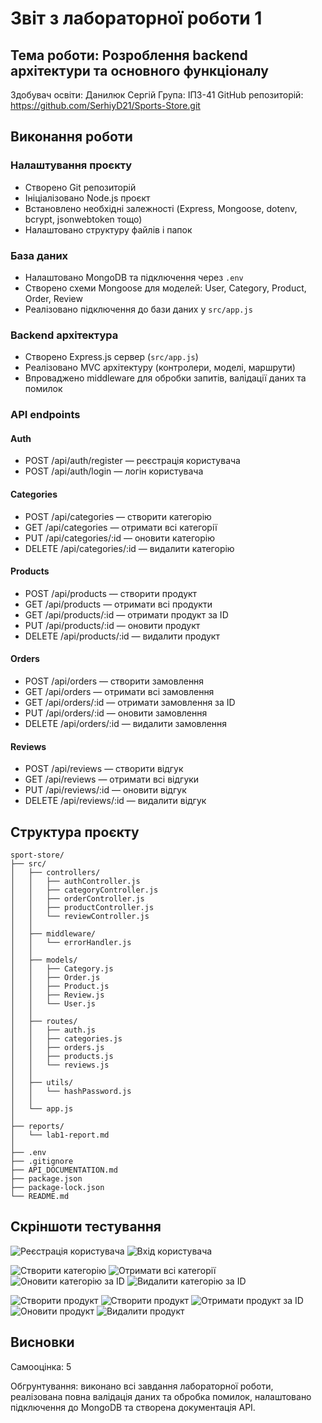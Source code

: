 # Звіт з лабораторної роботи 1

## Тема роботи: Розроблення backend архітектури та основного функціоналу

Здобувач освіти: Данилюк Сергій
Група: ІПЗ-41
GitHub репозиторій: https://github.com/SerhiyD21/Sports-Store.git

## Виконання роботи

### Налаштування проєкту
- Створено Git репозиторій
- Ініціалізовано Node.js проєкт
- Встановлено необхідні залежності (Express, Mongoose, dotenv, bcrypt, jsonwebtoken тощо)
- Налаштовано структуру файлів і папок

### База даних
- Налаштовано MongoDB та підключення через `.env`
- Створено схеми Mongoose для моделей: User, Category, Product, Order, Review
- Реалізовано підключення до бази даних у `src/app.js`

### Backend архітектура
- Створено Express.js сервер (`src/app.js`)
- Реалізовано MVC архітектуру (контролери, моделі, маршрути)
- Впроваджено middleware для обробки запитів, валідації даних та помилок

### API endpoints

#### Auth
- POST /api/auth/register — реєстрація користувача  
- POST /api/auth/login — логін користувача  

#### Categories
- POST /api/categories — створити категорію  
- GET /api/categories — отримати всі категорії  
- PUT /api/categories/:id — оновити категорію  
- DELETE /api/categories/:id — видалити категорію  

#### Products
- POST /api/products — створити продукт  
- GET /api/products — отримати всі продукти  
- GET /api/products/:id — отримати продукт за ID  
- PUT /api/products/:id — оновити продукт  
- DELETE /api/products/:id — видалити продукт  

#### Orders
- POST /api/orders — створити замовлення  
- GET /api/orders — отримати всі замовлення  
- GET /api/orders/:id — отримати замовлення за ID  
- PUT /api/orders/:id — оновити замовлення  
- DELETE /api/orders/:id — видалити замовлення  

#### Reviews
- POST /api/reviews — створити відгук  
- GET /api/reviews — отримати всі відгуки  
- PUT /api/reviews/:id — оновити відгук  
- DELETE /api/reviews/:id — видалити відгук

## Структура проєкту

```
sport-store/
├── src/
│   ├── controllers/
│   │   ├── authController.js
│   │   ├── categoryController.js
│   │   ├── orderController.js
│   │   ├── productController.js
│   │   └── reviewController.js
│   │
│   ├── middleware/
│   │   └── errorHandler.js
│   │
│   ├── models/
│   │   ├── Category.js
│   │   ├── Order.js
│   │   ├── Product.js
│   │   ├── Review.js
│   │   └── User.js
│   │
│   ├── routes/
│   │   ├── auth.js
│   │   ├── categories.js
│   │   ├── orders.js
│   │   ├── products.js
│   │   └── reviews.js
│   │
│   ├── utils/
│   │   └── hashPassword.js
│   │
│   └── app.js
│
├── reports/
│   └── lab1-report.md
│
├── .env
├── .gitignore
├── API_DOCUMENTATION.md
├── package.json
├── package-lock.json
└── README.md
```

## Скріншоти тестування
![Реєстрація користувача](image_1.png)
![Вхід користувача](image_2.png)

![Створити категорію](image_3.png)
![Отримати всі категорії](image_4.png)
![Оновити категорію за ID](image_8.png)
![Видалити категорію за ID](image_9.png)

![Створити продукт](image_5.png)
![Створити продукт](image_6.png)
![Отримати продукт за ID](image_7.png)
![Оновити продукт](image_10.png)
![Видалити продукт](image_11.png)

## Висновки

Самооцінка: 5   

Обгрунтування: виконано всі завдання лабораторної роботи, реалізована повна валідація даних та обробка помилок, налаштовано підключення до MongoDB та створена документація API.
